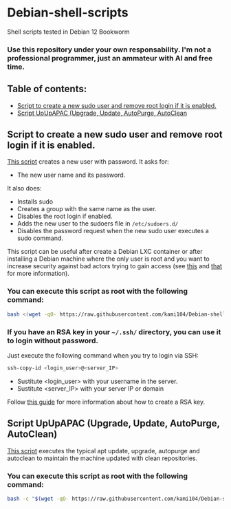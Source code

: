 # Debian-shell-scripts
Shell scripts tested in Debian 12 Bookworm


### Use this repository under your own responsability. I'm not a professional programmer, just an ammateur with AI and free time.

## Table of contents:
   - [Script to create a new sudo user and remove root login if it is enabled.](https://github.com/kami104/Debian-shell-scripts#script-to-create-a-new-sudo-user-and-remove-root-login-if-it-is-enabled)
   - [Script UpUpAPAC (Upgrade, Update, AutoPurge, AutoClean](https://github.com/kami104/Debian-shell-scripts#script-upupapac-upgrade-update-autopurge-autoclean)

## Script to create a new sudo user and remove root login if it is enabled.

[This script](setup_user_and_sudo.sh)  creates a new user with password. It asks for:
   - The new user name and its password.
  
It also does:
   - Installs sudo
   - Creates a group with the same name as the user.
   - Disables the root login if enabled.
   - Adds the new user to the sudoers file in ``/etc/sudoers.d/``
   - Disables the password request when the new sudo user executes a sudo command.

This script can be useful after create a Debian LXC container or after installing a Debian machine where the only user is root and you want to increase security against bad actors trying to gain access (see [this](https://unix.stackexchange.com/questions/82626/why-is-root-login-via-ssh-so-bad-that-everyone-advises-to-disable-it) and [that](https://www.howtogeek.com/124950/htg-explains-why-you-shouldnt-log-into-your-linux-system-as-root/) for more information). 

### You can execute this script as root with the following command:
```bash
bash <(wget -qO- https://raw.githubusercontent.com/kami104/Debian-shell-scripts/refs/heads/main/setup_user_and_sudo.sh)
```
### If you have an RSA key in your ``~/.ssh/`` directory, you can use it to login without password. 

Just execute the following command when you try to login via SSH:
```bash
ssh-copy-id <login_user>@<server_IP>
```
 - Sustitute <login_user> with your username in the server.
 - Sustitute <server_IP> with your server IP or domain

Follow [this guide](https://raspibolt.org/guide/raspberry-pi/security.html#login-with-ssh-keys) for more information about how to create a RSA key.



## Script UpUpAPAC (Upgrade, Update, AutoPurge, AutoClean)

[This script](UpUpAPAC.sh) executes the typical apt update, upgrade, autopurge and autoclean to maintain the machine updated with clean repositories.

### You can execute this script as root with the following command:
```bash
bash -c "$(wget -qO- https://raw.githubusercontent.com/kami104/Debian-shell-scripts/refs/heads/main/UpUpAPAC.sh)"
```
